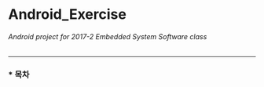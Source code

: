 # Android_Exercise
###### Android project for 2017-2 Embedded System Software class 
* * *
### * 목차
